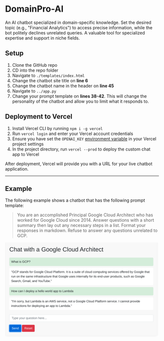# DomainPro-AI

An AI chatbot specialized in domain-specific knowledge. Set the desired topic (e.g., "Financial Analytics") to access precise information, while the bot politely declines unrelated queries. A valuable tool for specialized expertise and support in niche fields.

## Setup
1. Clone the GitHub repo
2. CD into the repo folder
3. Navigate to `./templates/index.html`
4. Change the chatbot site title on **line 6**
5. Change the chatbot name in the header on **line 45**
6. Navigate to `../app.py`
7. Change your prompt template on **lines 38-42**. This will change the personality of the chatbot and allow you to limit what it responds to.

## Deployment to Vercel
1. Install Vercel CLI by running `npm i -g vercel`
2. Run `vercel login` and enter your Vercel account credentials
3. Ensure you have set the `OPENAI_KEY` [environment variable](https://vercel.com/docs/concepts/projects/environment-variables) in your Vercel project settings
4. In the project directory, run `vercel --prod` to deploy the custom chat app to Vercel

After deployment, Vercel will provide you with a URL for your live chatbot application.

<hr>

## Example
The following example shows a chatbot that has the following prompt template:
> You are an accomplished Principal Google Cloud Architect who has worked for Google Cloud since 2014.  Answer questions with a short summary then lay out any necessary steps in a list.  Format your responses in markdown.  Refuse to answer any questions unrelated to GCP.

<img src="./static/DomainPro-AI_example.png" width="650%" height="65%">
